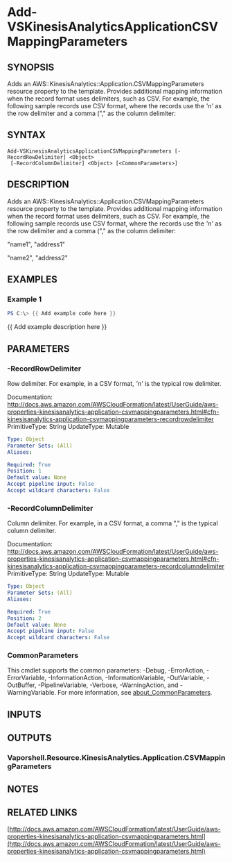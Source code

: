 # Add-VSKinesisAnalyticsApplicationCSVMappingParameters

## SYNOPSIS
Adds an AWS::KinesisAnalytics::Application.CSVMappingParameters resource property to the template.
Provides additional mapping information when the record format uses delimiters, such as CSV.
For example, the following sample records use CSV format, where the records use the *'n'* as the row delimiter and a comma ("," as the column delimiter:

## SYNTAX

```
Add-VSKinesisAnalyticsApplicationCSVMappingParameters [-RecordRowDelimiter] <Object>
 [-RecordColumnDelimiter] <Object> [<CommonParameters>]
```

## DESCRIPTION
Adds an AWS::KinesisAnalytics::Application.CSVMappingParameters resource property to the template.
Provides additional mapping information when the record format uses delimiters, such as CSV.
For example, the following sample records use CSV format, where the records use the *'n'* as the row delimiter and a comma ("," as the column delimiter:

"name1", "address1"

"name2", "address2"

## EXAMPLES

### Example 1
```powershell
PS C:\> {{ Add example code here }}
```

{{ Add example description here }}

## PARAMETERS

### -RecordRowDelimiter
Row delimiter.
For example, in a CSV format, *'n'* is the typical row delimiter.

Documentation: http://docs.aws.amazon.com/AWSCloudFormation/latest/UserGuide/aws-properties-kinesisanalytics-application-csvmappingparameters.html#cfn-kinesisanalytics-application-csvmappingparameters-recordrowdelimiter
PrimitiveType: String
UpdateType: Mutable

```yaml
Type: Object
Parameter Sets: (All)
Aliases:

Required: True
Position: 1
Default value: None
Accept pipeline input: False
Accept wildcard characters: False
```

### -RecordColumnDelimiter
Column delimiter.
For example, in a CSV format, a comma "," is the typical column delimiter.

Documentation: http://docs.aws.amazon.com/AWSCloudFormation/latest/UserGuide/aws-properties-kinesisanalytics-application-csvmappingparameters.html#cfn-kinesisanalytics-application-csvmappingparameters-recordcolumndelimiter
PrimitiveType: String
UpdateType: Mutable

```yaml
Type: Object
Parameter Sets: (All)
Aliases:

Required: True
Position: 2
Default value: None
Accept pipeline input: False
Accept wildcard characters: False
```

### CommonParameters
This cmdlet supports the common parameters: -Debug, -ErrorAction, -ErrorVariable, -InformationAction, -InformationVariable, -OutVariable, -OutBuffer, -PipelineVariable, -Verbose, -WarningAction, and -WarningVariable. For more information, see [about_CommonParameters](http://go.microsoft.com/fwlink/?LinkID=113216).

## INPUTS

## OUTPUTS

### Vaporshell.Resource.KinesisAnalytics.Application.CSVMappingParameters
## NOTES

## RELATED LINKS

[http://docs.aws.amazon.com/AWSCloudFormation/latest/UserGuide/aws-properties-kinesisanalytics-application-csvmappingparameters.html](http://docs.aws.amazon.com/AWSCloudFormation/latest/UserGuide/aws-properties-kinesisanalytics-application-csvmappingparameters.html)

